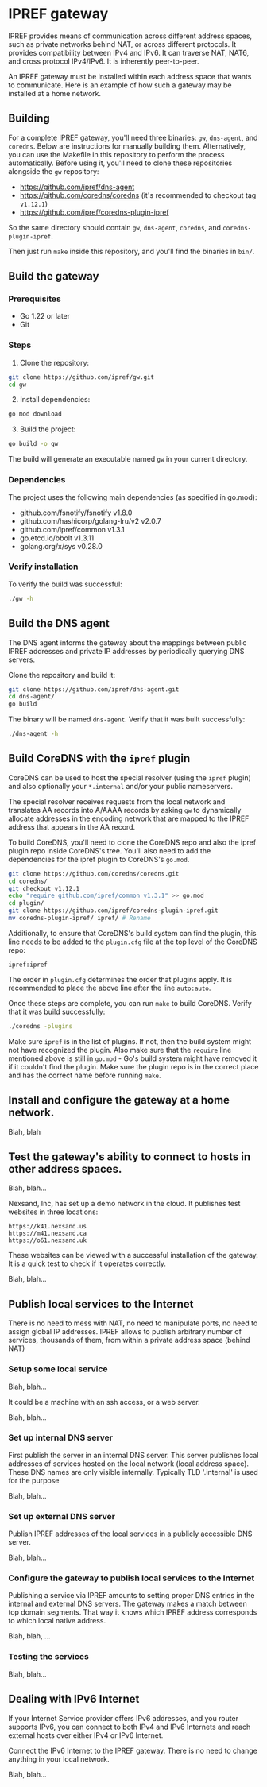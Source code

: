 # IPREF gateway
IPREF provides means of communication across different address spaces, such as private networks behind NAT, or across different protocols. It provides compatibility between IPv4 and IPv6. It can traverse NAT, NAT6, and cross protocol IPv4/IPv6. It is inherently peer-to-peer.

An IPREF gateway must be installed within each address space that wants to communicate. Here is an example of how such a gateway may be installed at a home network.

## Building

For a complete IPREF gateway, you'll need three binaries: `gw`, `dns-agent`, and `coredns`. Below are instructions for manually building them. Alternatively, you can use the Makefile in this repository to perform the process automatically. Before using it, you'll need to clone these repositories alongside the `gw` repository:

- https://github.com/ipref/dns-agent
- https://github.com/coredns/coredns (it's recommended to checkout tag `v1.12.1`)
- https://github.com/ipref/coredns-plugin-ipref

So the same directory should contain `gw`, `dns-agent`, `coredns`, and `coredns-plugin-ipref`.

Then just run `make` inside this repository, and you'll find the binaries in `bin/`.

## Build the gateway
### Prerequisites

- Go 1.22 or later
- Git

### Steps

1. Clone the repository:
```bash
git clone https://github.com/ipref/gw.git
cd gw
```

2. Install dependencies:
```bash
go mod download
```

3. Build the project:
```bash
go build -o gw
```

The build will generate an executable named `gw` in your current directory.

### Dependencies

The project uses the following main dependencies (as specified in go.mod):

- github.com/fsnotify/fsnotify v1.8.0
- github.com/hashicorp/golang-lru/v2 v2.0.7
- github.com/ipref/common v1.3.1
- go.etcd.io/bbolt v1.3.11
- golang.org/x/sys v0.28.0

### Verify installation

To verify the build was successful:

```bash
./gw -h
```

## Build the DNS agent

The DNS agent informs the gateway about the mappings between public IPREF addresses and private IP addresses by periodically querying DNS servers.

Clone the repository and build it:

```sh
git clone https://github.com/ipref/dns-agent.git
cd dns-agent/
go build
```

The binary will be named `dns-agent`. Verify that it was built successfully:

```sh
./dns-agent -h
```

## Build CoreDNS with the `ipref` plugin

CoreDNS can be used to host the special resolver (using the `ipref` plugin) and also optionally your `*.internal` and/or your public nameservers.

The special resolver receives requests from the local network and translates AA records into A/AAAA records by asking `gw` to dynamically allocate addresses in the encoding network that are mapped to the IPREF address that appears in the AA record.

To build CoreDNS, you'll need to clone the CoreDNS repo and also the ipref plugin repo inside CoreDNS's tree. You'll also need to add the dependencies for the ipref plugin to CoreDNS's `go.mod`.

```sh
git clone https://github.com/coredns/coredns.git
cd coredns/
git checkout v1.12.1
echo "require github.com/ipref/common v1.3.1" >> go.mod
cd plugin/
git clone https://github.com/ipref/coredns-plugin-ipref.git
mv coredns-plugin-ipref/ ipref/ # Rename
```

Additionally, to ensure that CoreDNS's build system can find the plugin, this line needs to be added to the `plugin.cfg` file at the top level of the CoreDNS repo:

```
ipref:ipref
```

The order in `plugin.cfg` determines the order that plugins apply. It is recommended to place the above line after the line `auto:auto`.

Once these steps are complete, you can run `make` to build CoreDNS. Verify that it was build successfully:

```sh
./coredns -plugins
```

Make sure `ipref` is in the list of plugins. If not, then the build system might not have recognized the plugin. Also make sure that the `require` line mentioned above is still in `go.mod` - Go's build system might have removed it if it couldn't find the plugin. Make sure the plugin repo is in the correct place and has the correct name before running `make`.

## Install and configure the gateway at a home network.
Blah, blah

## Test the gateway's ability to connect to hosts in other address spaces.
Blah, blah...

Nexsand, Inc, has set up a demo network in the cloud. It publishes test websites in three locations:

	https://k41.nexsand.us
	https://m41.nexsand.ca
	https://o61.nexsand.uk

These websites can be viewed with a successful installation of the gateway. It is a quick test to check if it operates correctly.

Blah, blah...

## Publish local services to the Internet

There is no need to mess with NAT, no need to manipulate ports, no need to assign global IP addresses. IPREF allows to publish arbitrary number of services, thousands of them, from within a private address space (behind NAT)

### Setup some local service

Blah, blah...

It could be a machine with an ssh access, or a web server.

Blah, blah...

### Set up internal DNS server

First publish the server in an internal DNS server. This server publishes local addresses of services hosted on the local network (local address space). These DNS names are only visible internally. Typically TLD '.internal' is used for the purpose

Blah, blah...

### Set up external DNS server

Publish IPREF addresses of the local services in a publicly accessible DNS server.

Blah, blah...

### Configure the gateway to publish local services to the Internet

Publishing a service via IPREF amounts to setting proper DNS entries in the internal and external DNS servers. The gateway makes a match between top domain segments. That way it knows which IPREF address corresponds to which local native address.

Blah, blah, ...

### Testing the services

Blah, blah...

## Dealing with IPv6 Internet

If your Internet Service provider offers IPv6 addresses, and you router supports IPv6, you can connect to both IPv4 and IPv6 Internets and reach external hosts over either IPv4 or IPv6 Internet.

Connect the IPv6 Internet to the IPREF gateway. There is no need to change anything in your local network.

Blah, blah...

